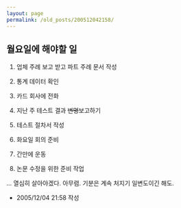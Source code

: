 ```yaml
---
layout: page
permalink: /old_posts/200512042158/
---
```


## 월요일에 해야할 일

1. 업체 주례 보고 받고 파트 주례 문서 작성

2. 통계 데이터 확인

3. 카드 회사에 전화

4. 지난 주 테스트 결과 <strike>변명</strike>보고하기

5. 테스트 절차서 작성

6. 화요일 회의 준비

7. 간만에 운동 

8. 논문 수정을 위한 준비 작업

... 열심히 살아야겠다. 아무렴. 
기분은 계속 처지기 일변도이긴 해도.






- 2005/12/04 21:58 작성